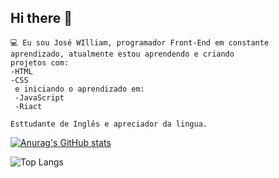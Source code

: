 ## Hi there 👋
    💻 Eu sou José WIlliam, programador Front-End em constante aprendizado, atualmente estou aprendendo e criando
    projetos com:
    -HTML
    -CSS
     e iniciando o aprendizado em:
     -JavaScript
     -Riact
     
    Esttudante de Inglês e apreciador da lingua.

[![Anurag's GitHub stats](https://github-readme-stats.vercel.app/api?username=william-2by)](https://github.com/anuraghazra/github-readme-stats)

![Top Langs](https://github-readme-stats.vercel.app/api/top-langs/?username=william-2by&size_weight=0.5&count_weight=0.5)
